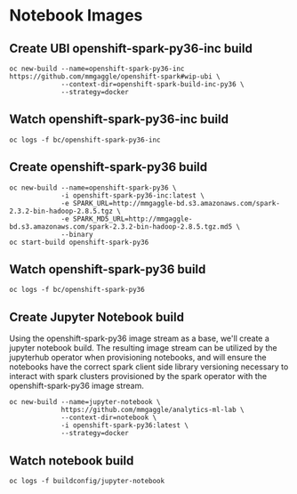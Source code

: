 # Notebook Images

## Create UBI openshift-spark-py36-inc build

```
oc new-build --name=openshift-spark-py36-inc https://github.com/mmgaggle/openshift-spark#wip-ubi \
             --context-dir=openshift-spark-build-inc-py36 \
             --strategy=docker
```

## Watch openshift-spark-py36-inc build

```
oc logs -f bc/openshift-spark-py36-inc
```

## Create openshift-spark-py36 build

```
oc new-build --name=openshift-spark-py36 \
             -i openshift-spark-py36-inc:latest \
             -e SPARK_URL=http://mmgaggle-bd.s3.amazonaws.com/spark-2.3.2-bin-hadoop-2.8.5.tgz \
             -e SPARK_MD5_URL=http://mmgaggle-bd.s3.amazonaws.com/spark-2.3.2-bin-hadoop-2.8.5.tgz.md5 \
             --binary
oc start-build openshift-spark-py36
```

## Watch openshift-spark-py36 build
```
oc logs -f bc/openshift-spark-py36
```

## Create Jupyter Notebook build

Using the openshift-spark-py36 image stream as a base, we'll create a jupyter notebook build. The resulting image stream can be utilized by the jupyterhub operator when provisioning notebooks, and will ensure the notebooks have the correct spark client side library versioning necessary to interact with spark clusters provisioned by the spark operator with the openshift-spark-py36 image stream.


```
oc new-build --name=jupyter-notebook \
             https://github.com/mmgaggle/analytics-ml-lab \
             --context-dir=notebook \
             -i openshift-spark-py36:latest \
             --strategy=docker
```

## Watch notebook build
```
oc logs -f buildconfig/jupyter-notebook
```
